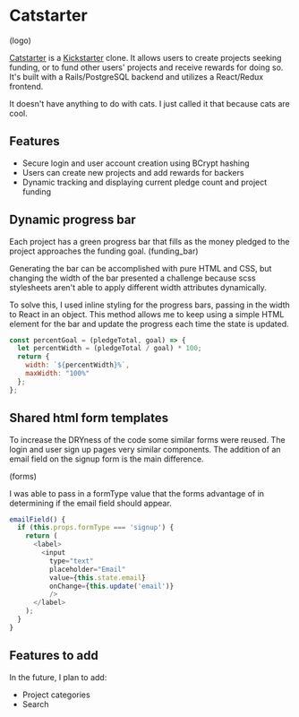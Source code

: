 # Catstarter

(logo)

[Catstarter](https://catstarter.herokuapp.com/#/) is a [Kickstarter](https://www.kickstarter.com/) clone. It allows users to create projects seeking funding, or to fund other users' projects and receive rewards for doing so. It's built with a Rails/PostgreSQL backend and utilizes a React/Redux frontend.

It doesn't have anything to do with cats. I just called it that because cats are cool.

## Features

 * Secure login and user account creation using BCrypt hashing
 * Users can create new projects and add rewards for backers
 * Dynamic tracking and displaying current pledge count and project funding

## Dynamic progress bar
Each project has a green progress bar that fills as the money pledged to the project approaches the funding goal.
(funding_bar)

Generating the bar can be accomplished with pure HTML and CSS, but changing the width of the bar presented a challenge because scss stylesheets aren't able to apply different width attributes dynamically.

To solve this, I used inline styling for the progress bars, passing in the width to React in an object. This method allows me to keep using a simple HTML element for the bar and update the progress each time the state is updated.

```javascript
const percentGoal = (pledgeTotal, goal) => {
  let percentWidth = (pledgeTotal / goal) * 100;
  return {
    width: `${percentWidth}%`,
    maxWidth: "100%"
  };
};
```

## Shared html form templates

To increase the DRYness of the code some similar forms were reused. The login and user sign up pages very similar components. The addition of an email field on the signup form is the main difference.

(forms)

I was able to pass in a formType value that the forms advantage of in determining if the email field should appear.

```javascript
emailField() {
  if (this.props.formType === 'signup') {
    return (
      <label>
        <input
          type="text"
          placeholder="Email"
          value={this.state.email}
          onChange={this.update('email')}
          />
      </label>
    );
  }
}
```

<!-- ## Image cropping in project index -->


## Features to add

 In the future, I plan to add:

  * Project categories
  * Search
